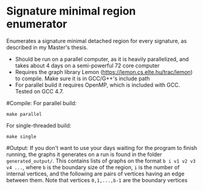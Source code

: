 # Signature minimal region enumerator
Enumerates a signature minimal detached region for every signature, as described in my Master's thesis.

* Should be run on a parallel computer, as it is heavily parallelized, and takes about 4 days on a semi-powerful 72 core computer
* Requires the graph library Lemon (https://lemon.cs.elte.hu/trac/lemon) to compile. Make sure it is in GCC/G++'s include path
* For parallel build it requires OpenMP, which is included with GCC. Tested on GCC 4.7.

#Compile:
For parallel build: 
```
make parallel
```
For single-threaded build:
```
make single
```

#Output:
If you don't want to use your days waiting for the program to finish running, the graphs it generates on a run is found in the folder 
`generated_output/`. This contains lists of graphs on the format `b i v1 v2 v3 v4 ...`, where `b` is the boundary size of the region, `i` is the number of internal vertices, and the following are pairs of vertices having an edge between them. Note that vertices `0,1,...,b-1` are the boundary vertices